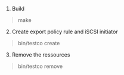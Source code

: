 1. Build
> make
2. Create export policy rule and iSCSI initiator
> bin/testco create <your-endpoint> <apiuser> <password> <vserver>
3. Remove the ressources
> bin/testco remove <your-endpoint> <apiuser> <password> <vserver>
